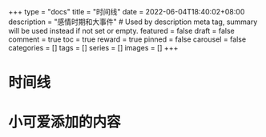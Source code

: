 +++
type = "docs"
title = "时间线"
date = 2022-06-04T18:40:02+08:00
description = "感情时期和大事件" # Used by description meta tag, summary will be used instead if not set or empty.
featured = false
draft = false
comment = true
toc = true
reward = true
pinned = false
carousel = false
categories = []
tags = []
series = []
images = []
+++

# 时间线

<!--more-->

# 小可爱添加的内容
